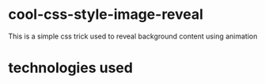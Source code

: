# cool-css-style-image-reveal

This is a  simple css trick used to reveal background content using animation

# technologies used
